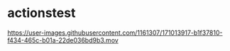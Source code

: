 # actionstest

https://user-images.githubusercontent.com/1161307/171013917-b1f37810-f434-465c-b01a-22de036bd9b3.mov
